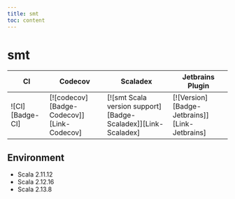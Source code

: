 ```yaml
---
title: smt
toc: content
---
```


# smt

| CI              | Codecov                                   | Scaladex                                                      | Jetbrains Plugin                              |
| --------------- | ----------------------------------------- | ------------------------------------------------------------- | --------------------------------------------- |
| ![CI][Badge-CI] | [![codecov][Badge-Codecov]][Link-Codecov] | [![smt Scala version support][Badge-Scaladex]][Link-Scaladex] | [![Version][Badge-Jetbrains]][Link-Jetbrains] |

## Environment

- Scala 2.11.12
- Scala 2.12.16
- Scala 2.13.8
